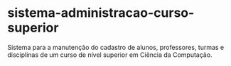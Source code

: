 # sistema-administracao-curso-superior
Sistema para a manutenção do cadastro de alunos, professores, turmas e disciplinas de um curso de nível superior em Ciência da Computação.
